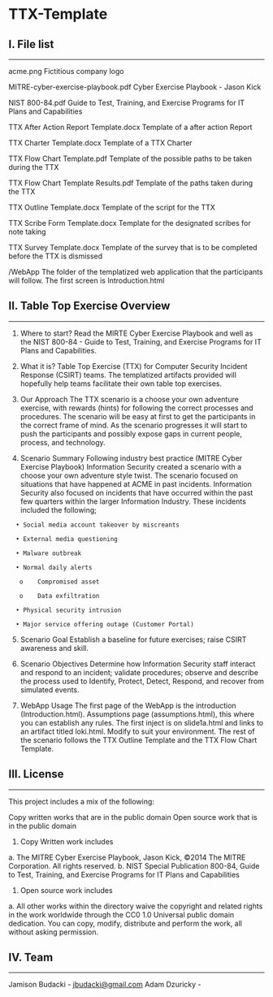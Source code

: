 # TTX-Template

## I. File list
----------------------
acme.png    Fictitious company logo

MITRE-cyber-exercise-playbook.pdf     Cyber Exercise Playbook - Jason Kick

NIST 800-84.pdf   Guide to Test, Training, and Exercise Programs for IT Plans and Capabilities

TTX After Action Report Template.docx   Template of a after action Report

TTX Charter Template.docx   Template of a TTX Charter

TTX Flow Chart Template.pdf   Template of the possible paths to be taken during the TTX

TTX Flow Chart Template Results.pdf   Template of the paths taken during the TTX

TTX Outline Template.docx   Template of the script for the TTX

TTX Scribe Form Template.docx   Template for the designated scribes for note taking

TTX Survey Template.docx    Template of the survey that is to be completed before the TTX is dismissed

/WebApp     The folder of the templatized web application that the participants will follow. The first screen is Introduction.html



## II. Table Top Exercise Overview
--------------------
1. Where to start?
Read the MIRTE Cyber Exercise Playbook and well as the NIST 800-84 - Guide to Test, Training, and Exercise Programs for IT Plans and Capabilities.

2. What it is?
Table Top Exercise (TTX) for Computer Security Incident Response (CSIRT) teams. The templatized artifacts provided will hopefully help teams facilitate  their own table top exercises.

3. Our Approach
The TTX scenario is a choose your own adventure exercise, with rewards (hints) for following the correct processes and procedures. The scenario will be easy at first to get the participants in the correct frame of mind.  As the scenario progresses it will start to push the participants and possibly expose gaps in current people, process, and technology.

4. Scenario Summary
Following industry best practice (MITRE Cyber Exercise Playbook) Information Security created a scenario with a choose your own adventure style twist. The scenario focused on situations that have happened at ACME in past incidents. Information Security also focused on incidents that have occurred within the past few quarters within the larger Information Industry. These incidents included the following;
```
  •	Social media account takeover by miscreants

  •	External media questioning

  •	Malware outbreak

  •	Normal daily alerts
   
   o	Compromised asset
   
   o	Data exfiltration
  
  •	Physical security intrusion

  •	Major service offering outage (Customer Portal)
```
5. Scenario Goal
Establish a baseline for future exercises; raise CSIRT awareness and skill.

6. Scenario Objectives
Determine how Information Security staff interact and respond to an incident; validate procedures; observe and describe the process used to Identify, Protect, Detect, Respond, and recover from simulated events.

7. WebApp Usage
The first page of the WebApp is the introduction (Introduction.html).
Assumptions page (assumptions.html), this where you can establish any rules.
The first inject is on slide1a.html and links to an artifact titled loki.html. Modify to suit your environment.
The rest of the scenario follows the TTX Outline Template and the TTX Flow Chart Template.


## III. License
--------------------
This project includes a mix of the following:

Copy written works that are in the public domain
Open source work that is in the public domain

1. Copy Written work includes

a. The MITRE Cyber Exercise Playbook, Jason Kick, ©2014 The MITRE Corporation. All rights reserved.
b. NIST Special Publication 800-84, Guide to Test, Training, and Exercise Programs for IT Plans and Capabilities

1. Open source work includes

a. All other works within the directory waive the copyright and related rights in the work worldwide through the CC0 1.0 Universal public domain dedication. You can copy, modify, distribute and perform the work, all without asking permission.

## IV. Team
--------------------
Jamison Budacki - jbudacki@gmail.com
Adam Dzuricky - 
